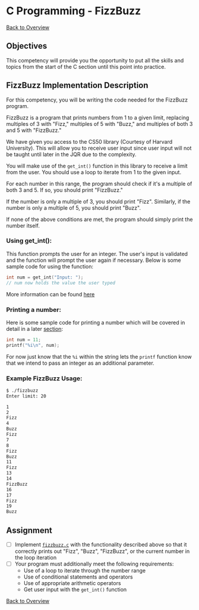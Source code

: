 # C Programming - FizzBuzz

[Back to Overview](../README.md)

## Objectives

This competency will provide you the opportunity to put all the skills and topics from the start of the C section until this point into practice. 

## FizzBuzz Implementation Description

For this competency, you will be writing the code needed for the FizzBuzz program. 

FizzBuzz is a program that prints numbers from 1 to a given limit, replacing multiples of 3 with "Fizz," multiples of 5 with "Buzz," and multiples of both 3 and 5 with "FizzBuzz."

We have given you access to the CS50 library (Courtesy of Harvard University). This will allow you to receive user input since user input will not be taught until later in the JQR due to the complexity. 

You will make use of the `get_int()` function in this library to receive a limit from the user. You should use a loop to iterate from 1 to the given input.

For each number in this range, the program should check if it's a multiple of both 3 and 5. If so, you should print "FizzBuzz."

If the number is only a multiple of 3, you should print "Fizz". Similarly, if the number is only a multiple of 5, you should print "Buzz".

If none of the above conditions are met, the program should simply print the number itself.

### Using get_int():
This function prompts the user for an integer. The user's input is validated and the function will prompt the user again if necessary. Below is some sample code for using the function:
```c
int num = get_int("Input: ");
// num now holds the value the user typed
```
More information can be found [here](https://manual.cs50.io/3/get_int)

### Printing a number:
Here is some sample code for printing a number which will be covered in detail in a later [section](../2.11_strings/knowledge_check.md):
```c
int num = 11;
printf("%i\n", num);
```
For now just know that the `%i` within the string lets the `printf` function know that we intend to pass an integer as an additional parameter.

### Example FizzBuzz Usage:

```bash
$ ./fizzbuzz
Enter limit: 20

1
2
Fizz
4
Buzz
Fizz
7
8
Fizz
Buzz
11
Fizz
13
14
FizzBuzz
16
17
Fizz
19
Buzz
```

## Assignment
- [ ] Implement [`fizzbuzz.c`](./fizzbuzz.c) with the functionality described above so that it correctly prints out "Fizz", "Buzz", "FizzBuzz", or the current number in the loop iteration
- [ ] Your program must additionally meet the following requirements:
  - Use of a loop to iterate through the number range
  - Use of conditional statements and operators
  - Use of appropriate arithmetic operators
  - Get user input with the `get_int()` function

[Back to Overview](../README.md)